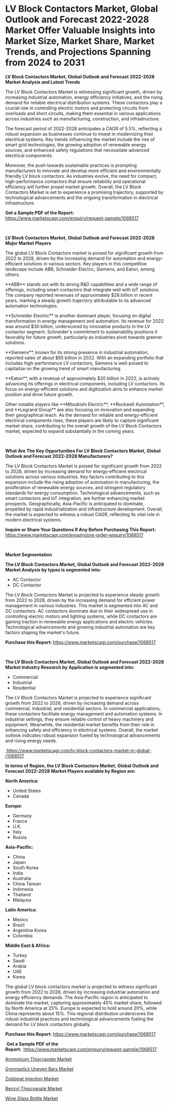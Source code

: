 <p><h1>LV Block Contactors Market, Global Outlook and Forecast 2022-2028 Market Offer Valuable Insights into Market Size, Market Share, Market Trends, and Projections Spanning from 2024 to 2031</h1></p><p><strong>LV Block Contactors Market, Global Outlook and Forecast 2022-2028 Market Analysis and Latest Trends</strong></p>
<p><p>The LV Block Contactors Market is witnessing significant growth, driven by increasing industrial automation, energy efficiency initiatives, and the rising demand for reliable electrical distribution systems. These contactors play a crucial role in controlling electric motors and protecting circuits from overloads and short circuits, making them essential in various applications across industries such as manufacturing, construction, and infrastructure.</p><p>The forecast period of 2022-2028 anticipates a CAGR of 5.5%, reflecting a robust expansion as businesses continue to invest in modernizing their electrical systems. Key trends influencing the market include the rise of smart grid technologies, the growing adoption of renewable energy sources, and enhanced safety regulations that necessitate advanced electrical components. </p><p>Moreover, the push towards sustainable practices is prompting manufacturers to innovate and develop more efficient and environmentally friendly LV block contactors. As industries evolve, the need for compact, high-performance contactors that ensure reliability and operational efficiency will further propel market growth. Overall, the LV Block Contactors Market is set to experience a promising trajectory, supported by technological advancements and the ongoing transformation in electrical infrastructure.</p></p>
<p><strong>Get a Sample PDF of the Report:&nbsp;</strong> <a href="https://www.marketscagr.com/enquiry/request-sample/1068517">https://www.marketscagr.com/enquiry/request-sample/1068517</a></p>
<p>&nbsp;</p>
<p><strong>LV Block Contactors Market, Global Outlook and Forecast 2022-2028 Major Market Players</strong></p>
<p><p>The global LV Block Contactors market is poised for significant growth from 2022 to 2028, driven by the increasing demand for automation and energy-efficient solutions in various sectors. Key players in this competitive landscape include ABB, Schneider Electric, Siemens, and Eaton, among others.</p><p>**ABB** stands out with its strong R&D capabilities and a wide range of offerings, including smart contactors that integrate well with IoT solutions. The company reported revenues of approximately $28 billion in recent years, marking a steady growth trajectory attributable to its advanced automation technologies.</p><p>**Schneider Electric** is another dominant player, focusing on digital transformation in energy management and automation. Its revenue for 2022 was around $30 billion, underscored by innovative products in the LV contactor segment. Schneider's commitment to sustainability positions it favorably for future growth, particularly as industries pivot towards greener solutions.</p><p>**Siemens**, known for its strong presence in industrial automation, reported sales of about $65 billion in 2022. With an expanding portfolio that includes high-performance LV contactors, Siemens is well-poised to capitalize on the growing trend of smart manufacturing.</p><p>**Eaton**, with a revenue of approximately $20 billion in 2022, is actively advancing its offerings in electrical components, including LV contactors. Its focus on energy-efficient solutions and digitization aims to enhance market position and drive future growth.</p><p>Other notable players like **Mitsubishi Electric**, **Rockwell Automation**, and **Legrand Group** are also focusing on innovation and expanding their geographical reach. As the demand for reliable and energy-efficient electrical components rises, these players are likely to capture significant market share, contributing to the overall growth of the LV Block Contactors market, expected to expand substantially in the coming years.</p></p>
<p>&nbsp;</p>
<p><strong>What Are The Key Opportunities For LV Block Contactors Market, Global Outlook and Forecast 2022-2028 Manufacturers?</strong></p>
<p><p>The LV Block Contactors Market is poised for significant growth from 2022 to 2028, driven by increasing demand for energy-efficient electrical solutions across various industries. Key factors contributing to this expansion include the rising adoption of automation in manufacturing, the proliferation of renewable energy sources, and stringent regulatory standards for energy consumption. Technological advancements, such as smart contactors and IoT integration, are further enhancing market prospects. Geographically, Asia-Pacific is anticipated to dominate, propelled by rapid industrialization and infrastructure development. Overall, the market is expected to witness a robust CAGR, reflecting its vital role in modern electrical systems.</p></p>
<p><strong>Inquire or Share Your Questions If Any Before Purchasing This Report:</strong> <a href="https://www.marketscagr.com/enquiry/pre-order-enquiry/1068517">https://www.marketscagr.com/enquiry/pre-order-enquiry/1068517</a></p>
<p>&nbsp;</p>
<p><strong>Market Segmentation</strong></p>
<p><strong>The LV Block Contactors Market, Global Outlook and Forecast 2022-2028 Market Analysis by types is segmented into:</strong></p>
<p><ul><li>AC Contactor</li><li>DC Contactor</li></ul></p>
<p><p>The LV Block Contactors Market is projected to experience steady growth from 2022 to 2028, driven by the increasing demand for efficient power management in various industries. This market is segmented into AC and DC contactors. AC contactors dominate due to their widespread use in controlling electric motors and lighting systems, while DC contactors are gaining traction in renewable energy applications and electric vehicles. Technological advancements and growing industrial automation are key factors shaping the market's future.</p></p>
<p><strong>Purchase this Report:&nbsp;</strong><a href="https://www.marketscagr.com/purchase/1068517">https://www.marketscagr.com/purchase/1068517</a></p>
<p>&nbsp;</p>
<p><strong>The LV Block Contactors Market, Global Outlook and Forecast 2022-2028 Market Industry Research by Application is segmented into:</strong></p>
<p><ul><li>Commercial</li><li>Industrial</li><li>Residential</li></ul></p>
<p><p>The LV Block Contactors Market is projected to experience significant growth from 2022 to 2028, driven by increasing demand across commercial, industrial, and residential sectors. In commercial applications, these contactors facilitate energy management and automation systems. In industrial settings, they ensure reliable control of heavy machinery and equipment. Meanwhile, the residential market benefits from their role in enhancing safety and efficiency in electrical systems. Overall, the market outlook indicates robust expansion fueled by technological advancements and rising energy needs.</p></p>
<p><a href="https://www.marketscagr.com/lv-block-contactors-market-in-global-r1068517">&nbsp;https://www.marketscagr.com/lv-block-contactors-market-in-global-r1068517</a></p>
<p><strong>In terms of Region, the LV Block Contactors Market, Global Outlook and Forecast 2022-2028 Market Players available by Region are:</strong></p>
<p>
    <p> <strong> North America: </strong>
        <ul>
            <li>United States</li>
            <li>Canada</li>
        </ul>
        </p> 
    <p> <strong> Europe: </strong>
        <ul>
            <li>Germany</li>
            <li>France</li>
            <li>U.K.</li>
            <li>Italy</li>
            <li>Russia</li>
        </ul>
        </p> 
    <p> <strong> Asia-Pacific: </strong>
        <ul>
            <li>China</li>
            <li>Japan</li>
            <li>South Korea</li>
            <li>India</li>
            <li>Australia</li>
            <li>China Taiwan</li>
            <li>Indonesia</li>
            <li>Thailand</li>
            <li>Malaysia</li>
        </ul>
        </p> 
    <p> <strong> Latin America: </strong>
        <ul>
            <li>Mexico</li>
            <li>Brazil</li>
            <li>Argentina Korea</li>
            <li>Colombia</li>
        </ul>
        </p> 
    <p> <strong> Middle East & Africa: </strong>
        <ul>
            <li>Turkey</li>
            <li>Saudi</li>
            <li>Arabia</li>
            <li>UAE</li>
            <li>Korea</li>
        </ul>
    </p>
    </p>
<p><p>The global LV block contactors market is projected to witness significant growth from 2022 to 2028, driven by increasing industrial automation and energy efficiency demands. The Asia-Pacific region is anticipated to dominate the market, capturing approximately 40% market share, followed by North America at 25%. Europe is expected to hold around 20%, while China represents about 15%. This regional distribution underscores the robust industrial practices and technological advancements fueling the demand for LV block contactors globally.</p></p>
<p><strong>Purchase this Report: </strong><a href="https://www.marketscagr.com/purchase/1068517">https://www.marketscagr.com/purchase/1068517</a></p>
<p>&nbsp;<strong>Get a Sample PDF of the Report:&nbsp;&nbsp;</strong><a href="https://www.marketscagr.com/enquiry/request-sample/1068517">https://www.marketscagr.com/enquiry/request-sample/1068517</a></p>
<p><strong></strong></p>
<p><p><a href="https://issuu.com/reportprime-2/docs/ammonium-thiocyanate-market-size-20_97f69f4d8b944f">Ammonium Thiocyanate Market</a></p><p><a href="https://www.linkedin.com/pulse/gymnastics-uneven-bars-market-forecast-global-trends-analysis-vg9lc?trackingId=yXB9Yu8eSCCI1A63qA%2FBqw%3D%3D">Gymnastics Uneven Bars Market</a></p><p><a href="https://www.linkedin.com/pulse/zoldonat-injection-market-revolution-2024-2031-trends-shaping-v4q1f?trackingId=2jJcLIq5TfW3KRs6y0b7vA%3D%3D">Zoldonat Injection Market</a></p><p><a href="https://issuu.com/reportprime-2/docs/benzyl-thiocyanate-market-size-2030_8f08c6df6b297b">Benzyl Thiocyanate Market</a></p><p><a href="https://medium.com/@addiehirthe20/future-insights-into-the-wine-glass-bottle-market-trends-and-regional-analysis-for-the-year-4eb2a2b15a20">Wine Glass Bottle Market</a></p></p>
